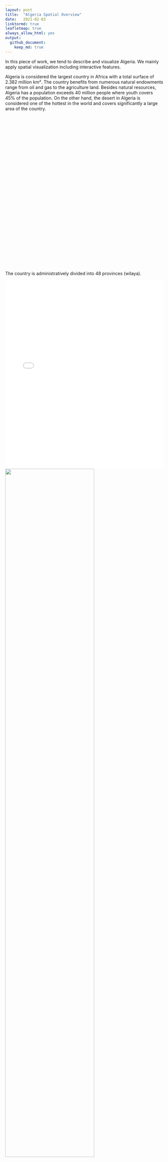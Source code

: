 ```yaml
---
layout: post
title:  "Algeria Spatial Overview"
date:   2021-02-03
linktormd: true
leafletmap: true
always_allow_html: yes
output:
  github_document:
    keep_md: true
---
```


In this piece of work, we tend to describe and visualize Algeria. We mainly apply spatial visualization including interactive features.

Algeria is considered the largest country in Africa with a total surface of 2.382 million km². The country benefits from numerous natural endowments range from oil and gas to the agriculture land. Besides natural resources, Algeria has a population exceeds 40 million people where youth covers 45% of the population. On the other hand, the desert in Algeria is considered one of the hottest in the world and covers significantly a large area of the country. 

<!--html_preserve-->

<div id="htmlwidget-b4cda5125ecb3c25a88d"
class="widgetframe html-widget" style="width:100%;height:480px;">

</div>

<script type="application/json" data-for="htmlwidget-b4cda5125ecb3c25a88d">{"x":{"url":"2021-02-03-Algeria-Map_files/figure-gfm//widgets/widget_unnamed-chunk-2.html","options":{"xdomain":"*","allowfullscreen":false,"lazyload":false}},"evals":[],"jsHooks":[]}</script>
<!--/html_preserve-->


The country is administratively divided into 48 provinces (wilaya). 

<iframe src="predoc_map.html" height="600px" width="100%" style="border:none;"></iframe>

<img src="/Miloud_Lacheheb/static/assets/img/blog/AlgMap.png" width="75%">

